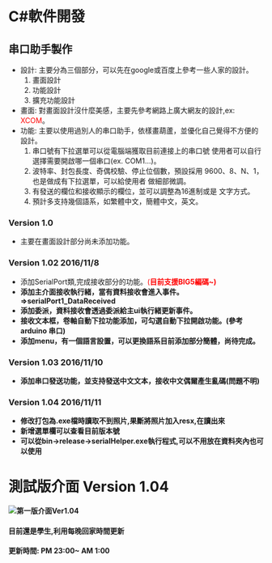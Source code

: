 #  C#軟件開發
## 串口助手製作
  - 設計: 主要分為三個部分，可以先在google或百度上參考一些人家的設計。
       1. 畫面設計
       2. 功能設計
       3. 擴充功能設計
  - 畫面: 對畫面設計沒什麼美感，主要先參考網路上廣大網友的設計,ex: <span style="color:red;">XCOM</span>。
  - 功能: 主要以使用過別人的串口助手，依樣畫葫蘆，並優化自己覺得不方便的設計。
       1. 串口號有下拉選單可以從電腦端獲取目前連接上的串口號
          使用者可以自行選擇需要開啟哪一個串口(ex. COM1...)。
       2. 波特率、封包長度、奇偶校驗、停止位個數，預設採用
          9600、8、N、1，也是做成有下拉選單，可以給使用者
          做細部微調。
       3. 有發送的欄位和接收顯示的欄位，並可以調整為16進制或是
          文字方式。
       4. 預計多支持幾個語系，如繁體中文，簡體中文，英文。
   ### Version 1.0
   - 主要在畫面設計部分尚未添加功能。

   ### Version 1.02  2016/11/8
   - 添加SerialPort類,完成接收部分的功能。<span style="color:red;">(<b>目前支援BIG5編碼~<b>)</span>
   - 添加主介面接收執行緒，當有資料接收會進入事件。 =>serialPort1_DataReceived
   - 添加委派，資料接收會透過委派給主ui執行緒更新事件。
   - 接收文本框，卷軸自動下拉功能添加，可勾選自動下拉開啟功能。(參考arduino 串口)
   - 添加menu，有一個語言設置，可以更換語系目前添加部分簡體，尚待完成。
   ### Version 1.03 2016/11/10
   - 添加串口發送功能，並支持發送中文文本，接收中文偶爾產生亂碼(問題不明)
   ### Version 1.04 2016/11/11
   - 修改打包為.exe檔時讀取不到照片,果斷將照片加入resx,在讀出來
   - 新增選單欄可以查看目前版本號
   - 可以從bin->release->serialHelper.exe執行程式,可以不用放在資料夾內也可以使用
   # 測試版介面 Version 1.04
   ![第一版介面Ver1.04](https://i.imgur.com/mPSX16x.png)
   #### 目前還是學生,利用每晚回家時間更新
   #### 更新時間: PM 23:00~ AM 1:00
